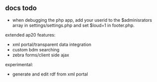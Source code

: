 docs todo
---------

* when debugging the php app, add your userid to the $adminisrators array in settings/settings.php and set $loud=1 in footer.php.

extended ap20 features:
* xml portal/transparent data integration
* custom bdm searching
* zebra forms/client side ajax

experimental:
* generate and edit rdf from xml portal
